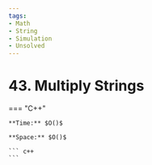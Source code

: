 ```yaml
---
tags:
- Math
- String
- Simulation
- Unsolved
---
```



# 43. Multiply Strings

=== "C++"

    **Time:** $O()$

    **Space:** $O()$

    ``` c++
    ```